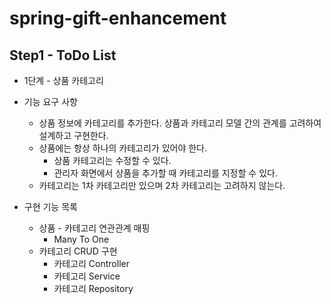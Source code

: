 # spring-gift-enhancement

## Step1 - ToDo List
- 1단계 - 상품 카테고리

- 기능 요구 사항
    - 상품 정보에 카테고리를 추가한다. 상품과 카테고리 모델 간의 관계를 고려하여 설계하고 구현한다.
    - 상품에는 항상 하나의 카테고리가 있어야 한다.
      - 상품 카테고리는 수정할 수 있다.
      - 관리자 화면에서 상품을 추가할 때 카테고리를 지정할 수 있다.
    - 카테고리는 1차 카테고리만 있으며 2차 카테고리는 고려하지 않는다.

- 구현 기능 목록
    - 상품 - 카테고리 연관관계 매핑
      - Many To One
    - 카테고리 CRUD 구현
      - 카테고리 Controller
      - 카테고리 Service
      - 카테고리 Repository
